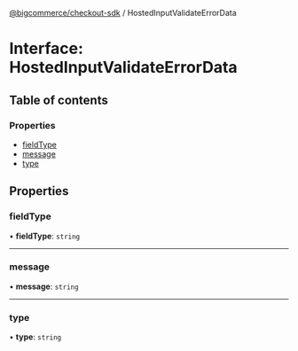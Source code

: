 [@bigcommerce/checkout-sdk](../README.md) / HostedInputValidateErrorData

# Interface: HostedInputValidateErrorData

## Table of contents

### Properties

- [fieldType](HostedInputValidateErrorData.md#fieldtype)
- [message](HostedInputValidateErrorData.md#message)
- [type](HostedInputValidateErrorData.md#type)

## Properties

### fieldType

• **fieldType**: `string`

___

### message

• **message**: `string`

___

### type

• **type**: `string`
